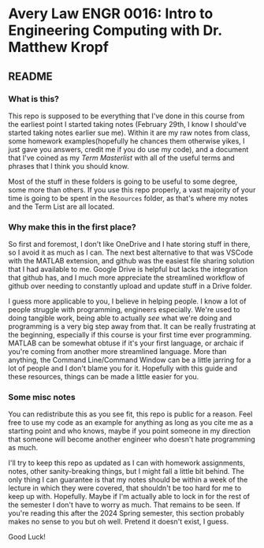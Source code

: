 # Avery Law ENGR 0016: Intro to Engineering Computing with Dr. Matthew Kropf

## README

### What is this?

This repo is supposed to be everything that I've done in this course from the earliest point I started taking notes (February 29th, I know I should've started taking notes earlier sue me). Within it are my raw notes from class, some homework examples(hopefully he chances them otherwise yikes, I just gave you answers, credit me if you do use my code), and a document that I've coined as my *Term Masterlist* with all of the useful terms and phrases that I think you should know.

Most of the stuff in these folders is going to be useful to some degree, some more than others. If you use this repo properly, a vast majority of your time is going to be spent in the `Resources` folder, as that's where my notes and the Term List are all located.

### Why make this in the first place?

So first and foremost, I don't like OneDrive and I hate storing stuff in there, so I avoid it as much as I can. The next best alternative to that was VSCode with the MATLAB extension, and github was the easiest file sharing solution that I had available to me. Google Drive is helpful but lacks the integration that github has, and I much more appreciate the streamlined workflow of github over needing to constantly upload and update stuff in a Drive folder.

I guess more applicable to you, I believe in helping people. I know a lot of people struggle with programming, engineers especially. We're used to doing tangible work, being able to actually *see* what we're doing and programming is a very big step away from that. It can be really frustrating at the beginning, especially if this course is your first time ever programming. MATLAB can be somewhat obtuse if it's your first language, or archaic if you're coming from another more streamlined language. More than anything, the Command Line/Command Window can be a little jarring for a lot of people and I don't blame you for it. Hopefully with this guide and these resources, things can be made a little easier for you.

### Some misc notes

You can redistribute this as you see fit, this repo is public for a reason. Feel free to use my code as an example for anything as long as you cite me as a starting point and who knows, maybe if you point someone in my direction that someone will become another engineer who doesn't hate programming as much.

I'll try to keep this repo as updated as I can with homework assignments, notes, other sanity-breaking things, but I might fall a little bit behind. The only thing I can guarantee is that my notes should be within a week of the lecture in which they were covered, that shouldn't be too hard for me to keep up with. Hopefully. Maybe if I'm actually able to lock in for the rest of the semester I don't have to worry as much. That remains to be seen. If you're reading this after the 2024 Spring semester, this section probably makes no sense to you but oh well. Pretend it doesn't exist, I guess.

Good Luck!